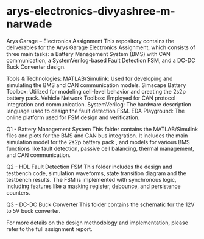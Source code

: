 # arys-electronics-divyashree-m-narwade
Arys Garage – Electronics Assignment
This repository contains the deliverables for the Arys Garage Electronics Assignment, which consists of three main tasks: a Battery Management System (BMS) with CAN communication, a SystemVerilog-based Fault Detection FSM, and a DC-DC Buck Converter design.

Tools & Technologies:
MATLAB/Simulink: Used for developing and simulating the BMS and CAN communication models.
Simscape Battery Toolbox: Utilized for modeling cell-level behavior and creating the 2s2p battery pack.
Vehicle Network Toolbox: Employed for CAN protocol integration and communication.
SystemVerilog: The hardware description language used to design the fault detection FSM.
EDA Playground: The online platform used for FSM design and verification.

Q1 - Battery Management System
This folder contains the MATLAB/Simulink files and plots for the BMS and CAN bus integration. 
It includes the main simulation model for the 2s2p battery pack , and models for various BMS functions like fault detection, passive cell balancing, thermal management, and CAN communication.

Q2 - HDL Fault Detection FSM
This folder includes the design and testbench code, simulation waveforms, state transition diagram and the testbench results.
The FSM is implemented with synchronous logic, including features like a masking register, debounce, and persistence counters.

Q3 - DC-DC Buck Converter
This folder contains the schematic for the 12V to 5V buck converter.

For more details on the design methodology and implementation, please refer to the full assignment report.